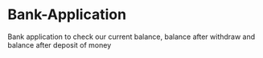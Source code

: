 # Bank-Application
Bank application to check our current balance, balance after withdraw and balance after deposit of money
